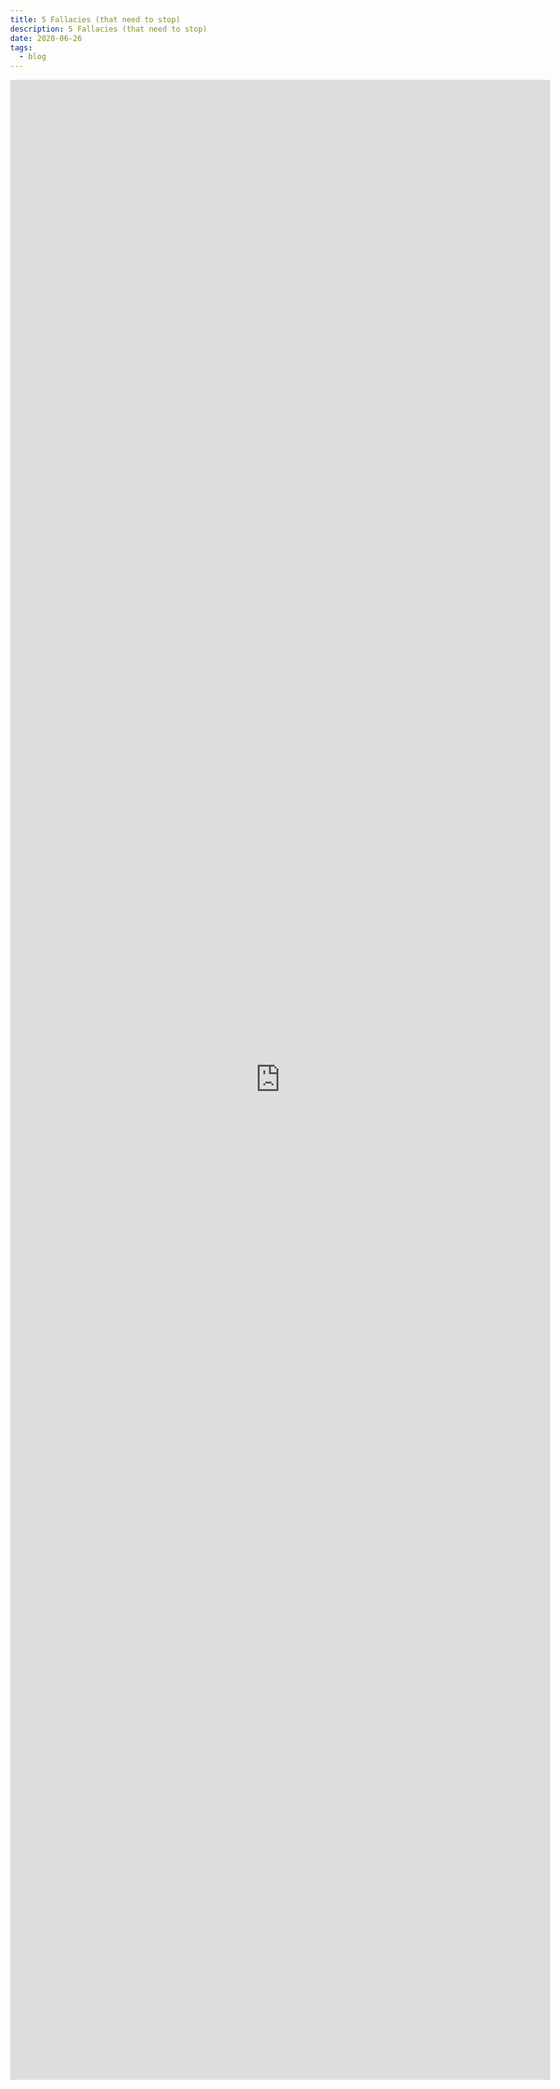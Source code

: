 ```yaml
---
title: 5 Fallacies (that need to stop)
description: 5 Fallacies (that need to stop)
date: 2020-06-26
tags:
  - blog
---
```

<body style="margin:0">
<iframe src="https://docs.google.com/document/d/e/2PACX-1vQmU7UYXYOVF7SZgPfANR0OpJNVcnEbzcHEVUZDs_ELDBCZcMYqZgHAuLaYdCrUka7kCct-FnxwcUIH/pub?embedded=true" style="border: none; width: 90vw; height: 80vh"></iframe>